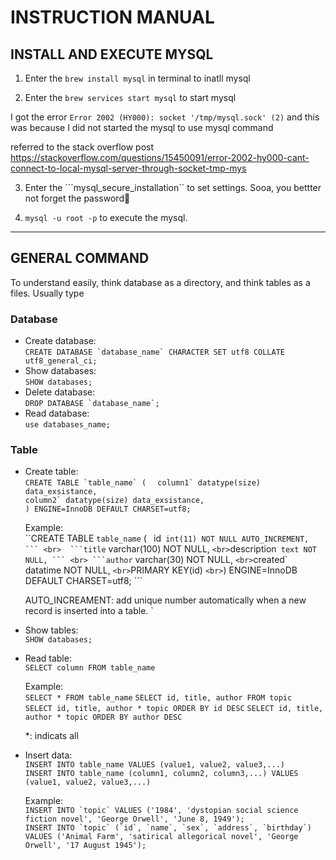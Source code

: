 # INSTRUCTION MANUAL 
## INSTALL AND EXECUTE MYSQL
1. Enter the ```brew install mysql``` in terminal to inatll mysql

2. Enter the ```brew services start mysql``` to start mysql

I got the error ```Error 2002 (HY000): socket '/tmp/mysql.sock' (2)``` and this was because I did not started the mysql to use mysql command

referred to the stack overflow post
https://stackoverflow.com/questions/15450091/error-2002-hy000-cant-connect-to-local-mysql-server-through-socket-tmp-mys

3. Enter the ```mysql_secure_installation`` to set settings. Sooa, you bettter not forget the password🫠

4. ```mysql -u root -p``` to execute the mysql. 

---
## GENERAL COMMAND
To understand easily, think database as a directory, and think tables as a files. 
Usually type 

### Database
 - Create database: <br>
    ```CREATE DATABASE `database_name` CHARACTER SET utf8 COLLATE utf8_general_ci;```
 - Show databases: <br>
    ```SHOW databases;``` 
 - Delete database: <br> 
    ```DROP DATABASE `database_name`;```
 - Read database: <br>
    ```use databases_name;```

### Table
 - Create table: <br>
    ```CREATE TABLE `table_name` (  ```
    ```column1` datatype(size) data_exsistance,``` <br>
    ```column2` datatype(size) data_exsistance,``` <br>
    ```) ENGINE=InnoDB DEFAULT CHARSET=utf8;```

    Example: <br>
    ``CREATE TABLE `table_name` (  ```
    ```id` int(11) NOT NULL AUTO_INCREMENT, ``` <br> 
    ```title` varchar(100) NOT NULL,  ``` <br>
    ```description` text NOT NULL, ``` <br>
    ```author` varchar(30) NOT NULL, ``` <br>
    ```created` datatime NOT NULL, ``` <br>
    ```PRIMARY KEY(id) ``` <br>
    ```) ENGINE=InnoDB DEFAULT CHARSET=utf8; ```

     AUTO_INCREAMENT: add unique number automatically when a new record is inserted into a table.
` 
 - Show tables: <br>
    ```SHOW databases;```
 - Read table: <br>
    ```SELECT column FROM table_name```

    Example: <br>
    ```SELECT * FROM table_name```
    ```SELECT id, title, author FROM topic``` <br> 
    ```SELECT id, title, author * topic ORDER BY id DESC``` 
    ```SELECT id, title, author * topic ORDER BY author DESC``` 

    *: indicats all

 - Insert data: <br>
    ```INSERT INTO table_name VALUES (value1, value2, value3,...)``` <br>
    ```INSERT INTO table_name (column1, column2, column3,...) VALUES (value1, value2, value3,...)```
    
    Example: <br>
    ```INSERT INTO `topic` VALUES ('1984', 'dystopian social science fiction novel', 'George Orwell', 'June 8, 1949');``` <br>
    ```INSERT INTO `topic` (`id`, `name`, `sex`, `address`, `birthday`) VALUES ('Animal Farm', 'satirical allegorical novel', 'George Orwell', '17 August 1945');```


